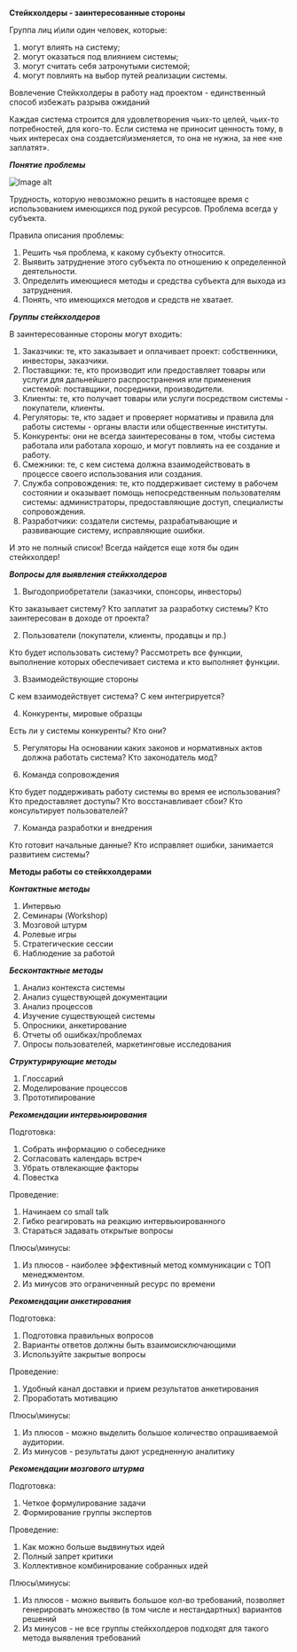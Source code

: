 ﻿**Стейкхолдеры - заинтересованные стороны**

Группа лиц и\или один человек, которые:
1. могут влиять на систему;
2. могут оказаться под влиянием системы;
3. могут считать себя затронутыми системой;
4. могут повлиять на выбор путей реализации системы.

Вовлечение Стейкхолдеры в работу над проектом - единственный способ избежать
разрыва ожиданий


Каждая система строится для удовлетворения чьих-то целей, чьих-то потребностей, для
кого-то. Если система не приносит ценность тому, в чьих интересах она
создается\изменяется, то она не нужна, за нее «не заплатят».


***Понятие проблемы***


![Image alt](https://github.com/dmatwe/projects/tree/main/OTUS_SA_ADVANCED/Стейкхолдеры/png)

Трудность, которую невозможно решить в настоящее время с использованием имеющихся под
рукой ресурсов.
Проблема всегда у субъекта.

Правила описания проблемы:

1. Решить чья проблема, к какому субъекту
относится.
2. Выявить затруднение этого субъекта по
отношению к определенной деятельности.
3. Определить имеющиеся методы и средства
субъекта для выхода из затруднения.
4. Понять, что имеющихся методов и средств не
хватает.

***Группы стейкхолдеров***

В заинтересованные стороны могут входить:

1. Заказчики: те, кто заказывает и оплачивает проект: собственники, инвесторы,
заказчики.
2. Поставщики: те, кто производит или предоставляет товары или услуги для
дальнейшего распространения или применения системой: поставщики, посредники,
производители.
3. Клиенты: те, кто получает товары или услуги посредством системы - покупатели,
клиенты.
4. Регуляторы: те, кто задает и проверяет нормативы и правила для работы системы -
органы власти или общественные институты.
5. Конкуренты: они не всегда заинтересованы в том, чтобы система работала или
работала хорошо, и могут повлиять на ее создание и работу.
6. Смежники: те, с кем система должна взаимодействовать в процессе своего
использования или создания.
7. Служба сопровождения: те, кто поддерживает систему в рабочем состоянии и
оказывает помощь непосредственным пользователям системы: администраторы,
предоставляющие доступ, специалисты сопровождения.
8. Разработчики: создатели системы, разрабатывающие и развивающие систему,
исправляющие ошибки.

И это не полный список! Всегда найдется еще хотя бы один стейкхолдер!


***Вопросы для выявления стейкхолдеров***

1. Выгодоприобретатели (заказчики, спонсоры, инвесторы)

Кто заказывает систему? Кто заплатит за разработку системы? Кто
заинтересован в доходе от проекта?

2. Пользователи (покупатели, клиенты, продавцы и пр.)

Кто будет использовать систему? Рассмотреть все функции, выполнение
которых обеспечивает система и кто выполняет функции.

3. Взаимодействующие стороны

С кем взаимодействует система? С кем интегрируется?

4. Конкуренты, мировые образцы

Есть ли у системы конкуренты? Кто они?

5. Регуляторы 
На основании каких законов и нормативных актов должна работать система? Кто законодатель мод?

6. Команда сопровождения

Кто будет поддерживать работу системы во время ее использования? Кто
предоставляет доступы? Кто восстанавливает сбои? Кто консультирует
пользователей?

7. Команда разработки и внедрения

Кто готовит начальные данные? Кто исправляет ошибки, занимается
развитием системы?


**Методы работы со стейкхолдерами**

***Контактные методы***

1. Интервью
2. Семинары (Workshop)
3. Мозговой штурм
4. Ролевые игры
5. Стратегические сессии
6. Наблюдение за работой

***Бесконтактные методы***

1. Анализ контекста системы
2. Анализ существующей документации
3. Анализ процессов
4. Изучение существующей системы
5. Опросники, анкетирование
6. Отчеты об ошибках/проблемах
7. Опросы пользователей, маркетинговые
исследования

***Структурирующие методы***

1. Глоссарий
2. Моделирование процессов
3. Прототипирование


***Рекомендации интервьюирования***

Подготовка:
1. Собрать информацию о собеседнике
2. Согласовать календарь встреч
3. Убрать отвлекающие факторы
4. Повестка

Проведение:
1. Начинаем со small talk
2. Гибко реагировать на реакцию интервьюированного
3. Стараться задавать открытые вопросы

Плюсы\минусы:
1. Из плюсов - наиболее эффективный метод коммуникации с ТОП
менеджментом.
2. Из минусов это ограниченный ресурс по времени

***Рекомендации анкетирования***

Подготовка:
1. Подготовка правильных вопросов
2. Варианты ответов должны быть взаимоисключающими
3. Используйте закрытые вопросы

Проведение:
1. Удобный канал доставки и прием результатов
анкетирования
2. Проработать мотивацию

Плюсы\минусы:
1. Из плюсов - можно выделить большое количество
опрашиваемой аудитории. 
2. Из минусов - результаты дают
усредненную аналитику

***Рекомендации мозгового штурма***

Подготовка:
1. Четкое формулирование задачи
2. Формирование группы экспертов

Проведение:
1. Как можно больше выдвинутых идей
2. Полный запрет критики
3. Коллективное комбинирование собранных идей

Плюсы\минусы:

1. Из плюсов - можно выявить большое кол-во требований, позволяет генерировать множество (в том числе и нестандартных) вариантов решений
2. Из минусов - не все группы стейкхолдеров подходят для такого метода выявления требований